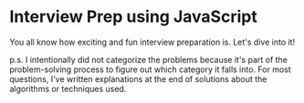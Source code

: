 # Interview Prep using JavaScript

You all know how exciting and fun interview preparation is. Let's dive into it! <br/>

p.s. I intentionally did not categorize the problems because it's part of the problem-solving process to figure out which category it falls into. For most questions, I've written explanations at the end of solutions about the algorithms or techniques used.